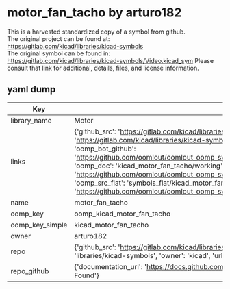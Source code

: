 # motor_fan_tacho by arturo182  
This is a harvested standardized copy of a symbol from github.  
The original project can be found at:  
https://gitlab.com/kicad/libraries/kicad-symbols  
The original symbol can be found in:
https://gitlab.com/kicad/libraries/kicad-symbols/Video.kicad_sym
Please consult that link for additional, details, files, and license information.  
## yaml dump  
| Key | Value |  
| --- | --- |  
| library_name | Motor |  
| links | {'github_src': 'https://gitlab.com/kicad/libraries/kicad-symbols/Video.kicad_sym', 'github_src_repo': 'https://gitlab.com/kicad/libraries/kicad-symbols', 'oomp_bot': 'kicad_motor_fan_tacho/working', 'oomp_bot_github': 'https://github.com/oomlout/oomlout_oomp_symbol_bot/tree/main/kicad_motor_fan_tacho/working', 'oomp_doc': 'kicad_motor_fan_tacho/working', 'oomp_doc_github': 'https://github.com/oomlout/oomlout_oomp_symbol_doc/tree/main/kicad_motor_fan_tacho/working', 'oomp_src_flat': 'symbols_flat/kicad_motor_fan_tacho/working', 'oomp_src_flat_github': 'https://github.com/oomlout/oomlout_oomp_symbol_src/tree/main/kicad_motor_fan_tacho/working'} |  
| name | motor_fan_tacho |  
| oomp_key | oomp_kicad_motor_fan_tacho |  
| oomp_key_simple | kicad_motor_fan_tacho |  
| owner | arturo182 |  
| repo | {'github_src': 'https://gitlab.com/kicad/libraries/kicad-symbols/Video.kicad_sym', 'name': 'libraries/kicad-symbols', 'owner': 'kicad', 'url': 'https://gitlab.com/kicad/libraries/kicad-symbols'} |  
| repo_github | {'documentation_url': 'https://docs.github.com/rest/repos/repos#get-a-repository', 'message': 'Not Found'} |  

